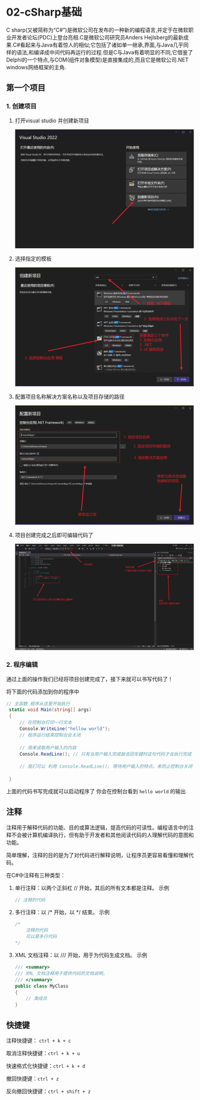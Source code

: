 # 02-cSharp基础

C sharp(又被简称为“C\#”)是微软公司在发布的一种新的编程语言,并定于在微软职业开发者论坛(PDC)上登台亮相.C是微软公司研究员Anders Hejlsberg的最新成果.C\#看起来与Java有着惊人的相似;它包括了诸如单一继承,界面,与Java几乎同样的语法,和编译成中间代码再运行的过程.但是C与Java有着明显的不同,它借鉴了Delphi的一个特点,与COM(组件对象模型)是直接集成的,而且它是微软公司.NET windows网络框架的主角.

## 第一个项目

### 1. 创建项目

1. 打开visual studio 并创建新项目

   ![01](assets/01-20240910230435-x149881.png)
2. 选择指定的模板

   ![02](assets/02-20240910230442-omathfo.png)
3. 配置项目名称解决方案名称以及项目存储的路径

   ![03](assets/03-20240910230451-bjk75d2.png)
4. 项目创建完成之后即可编辑代码了

   ![04](assets/04-20240910230457-yxwvwnk.png)

### 2. 程序编辑

通过上面的操作我们已经将项目创建完成了，接下来就可以书写代码了！

将下面的代码添加到你的程序中

```C#
// 主函数 程序从这里开始执行
 static void Main(string[] args)
 {
     // 在控制台打印一行文本
     Console.WriteLine("hellow world");
     // 程序运行结束控制台会关闭

     // 用来读取用户输入的内容 
     Console.ReadLine(); // 只有当用户输入完成敲击回车键时这句代码才会执行完成

     // 我们可以 利用 Console.ReadLine(); 等待用户输入的特点。来防止控制台关闭 

 }
```

上面的代码书写完成就可以启动程序了 你会在控制台看到 `hello world`​ 的输出

## 注释

注释用于解释代码的功能、目的或算法逻辑，提高代码的可读性。编程语言中的注释不会被计算机编译执行，但有助于开发者和其他阅读代码的人理解代码的意图和功能。

简单理解，注释的目的是为了对代码进行解释说明，让程序员更容易看懂和理解代码。

在C#中注释有三种类型：

1. 单行注释：以两个正斜杠 // 开始，其后的所有文本都是注释。
   示例

   ```C#
   // 注释的代码
   ```
2. 多行注释：以 /\* 开始，以 \*/ 结束。
   示例

   ```C#
   /*
       注释的代码
       可以是多行代码
   */ 
   ```
3. XML 文档注释：以 /// 开始，用于为代码生成文档。
   示例

   ```C#
   /// <summary>
   /// XML 文档注释用于提供代码的文档说明。
   /// </summary>
   public class MyClass
   {
       // 类成员
   }
   ```

## 快捷键

注释快捷键： `ctrl + k + c`​

取消注释快捷键：`ctrl + k + u`​

快速格式化快捷键：`ctrl + k + d`​

撤回快捷键：`ctrl + z`​

反向撤回快捷键：`ctrl + shift + z`​


